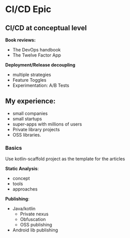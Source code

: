 
# CI/CD Epic
## CI/CD at conceptual level 
**Book reviews:**
- The DevOps handbook
- The Twelve Factor App


**Deployment/Release decoupling**
- multiple strategies
- Feature Toggles
- Experimentation: A/B Tests

## My experience:
- small companies
- small startups
- super-apps with millions of users 
- Private library projects 
- OSS libraries.

### Basics
Use kotlin-scaffold project as the template 
for the articles

**Static Analysis**:
- concept
- tools
- approaches

**Publishing**:
- Java/kotlin 
	- Private nexus
	- Obfuscation
	- OSS publishing
- Android lib publishing

